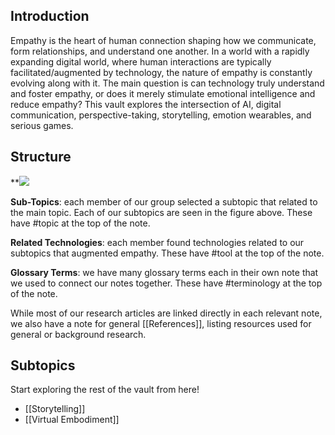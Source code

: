 ## Introduction
Empathy is the heart of human connection shaping how we communicate, form relationships, and understand one another. In a world with a rapidly expanding digital world, where human interactions are typically facilitated/augmented by technology, the nature of empathy is constantly evolving along with it. The main question is can technology truly understand and foster empathy, or does it merely stimulate emotional intelligence and reduce empathy? This vault explores the intersection of AI, digital communication, perspective-taking, storytelling, emotion wearables, and serious games.

## Structure
**![](https://lh7-rt.googleusercontent.com/docsz/AD_4nXflxkL6ziHRK6H-NBSaKw2SZShuOYye4lIUEmYnQAGhPNM-7ZvzlXbDrrUMFZIMiAjdpoaMWoxEunWiDujGgdK9zgN1eO_ZfdT3VtnzgKLq8ZH-8n20XsiciErjCDYofGEnuaa0Uw?key=xdfsF3ZC0gzdm0PDx6A8SSZO)

**Sub-Topics**: each member of our group selected a subtopic that related to the main topic. Each of our subtopics are seen in the figure above. These have #topic at the top of the note.

**Related Technologies**: each member found technologies related to our subtopics that augmented empathy. These have #tool at the top of the note.

**Glossary Terms**: we have many glossary terms each in their own note that we used to connect our notes together. These have #terminology at the top of the note.

While most of our research articles are linked directly in each relevant note, we also have a note for general [[References]], listing resources used for general or background research. 

## Subtopics

Start exploring the rest of the vault from here!

- [[Storytelling]]
- [[Virtual Embodiment]]






